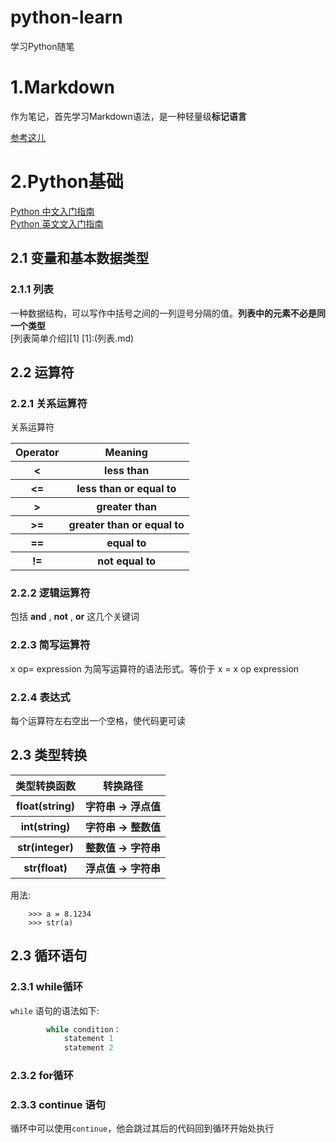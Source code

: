 # python-learn
学习Python随笔
# 1.Markdown
作为笔记，首先学习Markdown语法，是一种轻量级**标记语言**  

[参考这儿](https:://github.com/younghz/Markdown "Markdown")

# 2.Python基础
  [Python 中文入门指南](http://www.pythondoc.com/pythontutorial3/index.html)  
  [Python 英文文入门指南](https://docs.python.org/3/library/index.html)  

## 2.1 变量和基本数据类型
### 2.1.1 列表
一种数据结构，可以写作中括号之间的一列逗号分隔的值。**列表中的元素不必是同一个类型**  
[列表简单介绍][1]
[1]:(列表.md)

## 2.2 运算符
### 2.2.1 关系运算符
关系运算符  
<div>
  <table border = "0">
    <tr>
      <th>Operator</th>
      <th>Meaning</th>
    </tr>
    <tr>
      <th><</th>
      <th>less than</th>
    </tr>    
    <tr>
      <th><=</th>
      <th>less than or equal to</th>
    </tr>
    <tr>
      <th>></th>
      <th>greater than</th>
    </tr>    
    <tr>
      <th>>=</th>
      <th>greater than or equal to</th>
    </tr>    
    <tr>
      <th>==</th>
      <th>equal to</th>
    </tr>    
    <tr>
      <th>!=</th>
      <th>not equal to</th>
    </tr>
   </table>
</div>  

### 2.2.2 逻辑运算符

包括 **and** , **not** , **or** 这几个关键词  

### 2.2.3 简写运算符

x op= expression 为简写运算符的语法形式。等价于 x = x op expression  

### 2.2.4 表达式

每个运算符左右空出一个空格，使代码更可读

## 2.3 类型转换  

<div>
  <table border = "0">
    <tr>
      <th>类型转换函数</th>
      <th>转换路径</th>
    </tr>
    <tr>
      <th>float(string)</th>
      <th>字符串 -> 浮点值</th>
    </tr>    
    <tr>
      <th>int(string)</th>
      <th>字符串 -> 整数值</th>
    </tr>
    <tr>
      <th>str(integer)</th>
      <th>整数值 -> 字符串</th>
    </tr>    
    <tr>
      <th>str(float)</th>
      <th>浮点值 -> 字符串</th>
   </table>
</div>

用法:  
		
		>>> a = 8.1234  
		>>> str(a)  

## 2.3 循环语句
### 2.3.1 while循环  
``while`` 语句的语法如下:  
```python
		while condition：
			statement 1
			statement 2
```
### 2.3.2 for循环  
### 2.3.3 continue 语句
循环中可以使用``continue``，他会跳过其后的代码回到循环开始处执行  
